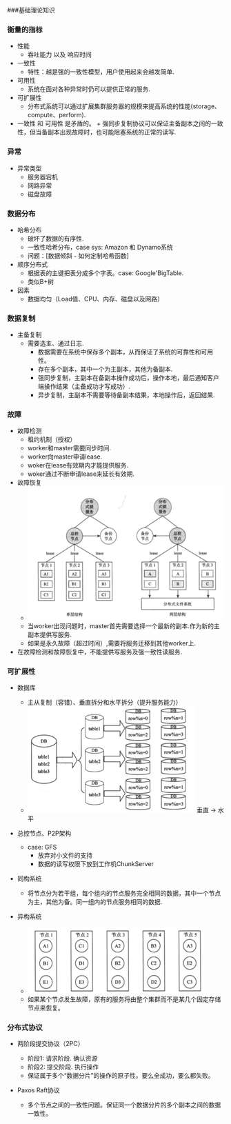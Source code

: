 ###基础理论知识

### 衡量的指标
+ 性能
	+ 吞吐能力 以及 响应时间
+ 一致性
	+ 特性：越是强的一致性模型，用户使用起来会越发简单.
+ 可用性
	+ 系统在面对各种异常时仍可以提供正常的服务.
+ 可扩展性
	+ 分布式系统可以通过扩展集群服务器的规模来提高系统的性能(storage、compute、perform).
+ 一致性 和 可用性 是矛盾的。
		+ 强同步复制协议可以保证主备副本之间的一致性，但当备副本出现故障时，也可能阻塞系统的正常的读写.

### 异常
+ 异常类型
	+ 服务器宕机
	+ 网路异常
	+ 磁盘故障

### 数据分布
+ 哈希分布
	+ 破坏了数据的有序性. 
	+ 一致性哈希分布，case sys: Amazon 和 Dynamo系统
	+ 问题：[数据倾斜 - 如何定制哈希函数]
+ 顺序分布式
	+ 根据表的主键把表分成多个字表。case: Google'BigTable. 
	+ 类似B+树
+ 因素
	+ 数据均匀（Load值、CPU、内存、磁盘以及网路）

### 数据复制
+ 主备复制
	+ 需要选主、通过日志. 
		+ 数据需要在系统中保存多个副本，从而保证了系统的可靠性和可用性。
		+ 存在多个副本，其中一个为主副本，其他为备副本.
		+ 强同步复制，主副本在备副本操作成功后，操作本地，最后通知客户端操作结果（主备成功才写成功）.
		+ 异步复制，主副本不需要等待备副本结果，本地操作后，返回结果.

### 故障
+ 故障检测
	+ 租约机制（授权）
	+ worker和master需要同步时间.
	+ worker向master申请lease.
	+ woker在lease有效期内才能提供服务.
	+ woker通过不断申请lease来延长有效期. 
+ 故障恢复
	+ ![avatar](https://github.com/tjlcast/Note_LargeScale_Distributed_System/blob/master/imgs/%E6%95%85%E9%9A%9C%E6%81%A2%E5%A4%8D.png)
	+ 当worker出现问题时，master首先需要选择一个最新的副本.作为新的主副本提供写服务.
	+ 如果是永久故障（超过时间）,需要将服务迁移到其他worker上.
+ 在故障检测和故障恢复中，不能提供写服务及强一致性读服务.

### 可扩展性
+ 数据库
	+ 主从复制（容错）、垂直拆分和水平拆分（提升服务能力）
	+ ![avatar](https://github.com/tjlcast/Note_LargeScale_Distributed_System/blob/master/imgs/split_db.png)
	垂直 -> 水平
+ 总控节点、P2P架构
	+ case: GFS
		+ 放弃对小文件的支持
		+ 数据的读写权限下放到工作机ChunkServer

+ 同构系统
	+ 将节点分为若干组，每个组内的节点服务完全相同的数据，其中一个节点为主，其他为备。同一组内的节点服务相同的数据. 

+ 异构系统
	+ ![avatar](https://github.com/tjlcast/Note_LargeScale_Distributed_System/blob/master/imgs/HeterogeneousSystem.png)
	+ 如果某个节点发生故障，原有的服务将由整个集群而不是某几个固定存储节点来恢复。

### 分布式协议
+ 两阶段提交协议（2PC）
	+ 阶段1: 请求阶段. 确认资源
	+ 阶段2: 提交阶段. 执行操作
	+ 保证属于多个“数据分片”的操作的原子性。要么全成功，要么都失败。

+ Paxos Raft协议
	+ 多个节点之间的一致性问题。保证同一个数据分片的多个副本之间的数据一致性。
